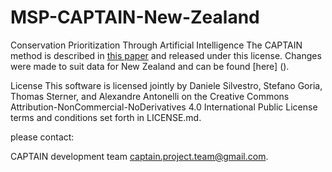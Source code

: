 # MSP-CAPTAIN-New-Zealand

Conservation Prioritization Through Artificial Intelligence
The CAPTAIN method is described in [this paper](https://www.nature.com/articles/s41893-022-00851-6) and released under this license. Changes were made to suit data for New Zealand and can be found [here] (). 


License
This software is licensed jointly by Daniele Silvestro, Stefano Goria, Thomas Sterner, and Alexandre Antonelli on the Creative Commons Attribution-NonCommercial-NoDerivatives 4.0 International Public License terms and conditions set forth in LICENSE.md. 


please contact:

CAPTAIN development team captain.project.team@gmail.com.
